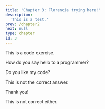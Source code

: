 ```yaml
---
title: 'Chapter 3: Florencia trying here!'
description:
  'This is a test.'
prev: /chapter2
next: null
type: chapter
id: 3
---
```



<exercise id="1" title="Florencia's slides" type="slides">

<slides source="chapter3_01_Flor_test">
</slides>

</exercise>
<exercise id="2" title="Some code to try">

This is a code exercise. 

<codeblock id="03_01">

How do you say hello to a programmer?

</codeblock>

</exercise>

<exercise id="3" title="Choices">

Do you like my code?

<choice>
<opt text="No">

This is not the correct answer.

</opt>

<opt text="Yes" correct="true">

Thank you!

</opt>

<opt text="Not sure">

This is not correct either.

</opt>
</choice>

</exercise>
